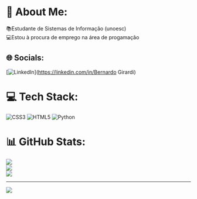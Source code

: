 # 💫 About Me:
📚Estudante de Sistemas de Informação (unoesc)<br>💻Estou à procura de emprego na área de progamação


## 🌐 Socials:
[![LinkedIn](https://img.shields.io/badge/LinkedIn-%230077B5.svg?logo=linkedin&logoColor=white)](https://linkedin.com/in/Bernardo Girardi) 

# 💻 Tech Stack:
![CSS3](https://img.shields.io/badge/css3-%231572B6.svg?style=for-the-badge&logo=css3&logoColor=white) ![HTML5](https://img.shields.io/badge/html5-%23E34F26.svg?style=for-the-badge&logo=html5&logoColor=white) ![Python](https://img.shields.io/badge/python-3670A0?style=for-the-badge&logo=python&logoColor=ffdd54)
# 📊 GitHub Stats:
![](https://github-readme-stats.vercel.app/api?username=BernardoGirardi&theme=dracula&hide_border=false&include_all_commits=false&count_private=false)<br/>
![](https://github-readme-streak-stats.herokuapp.com/?user=BernardoGirardi&theme=dracula&hide_border=false)<br/>
![](https://github-readme-stats.vercel.app/api/top-langs/?username=BernardoGirardi&theme=dracula&hide_border=false&include_all_commits=false&count_private=false&layout=compact)

---
[![](https://visitcount.itsvg.in/api?id=BernardoGirardi&icon=0&color=0)](https://visitcount.itsvg.in)

<!-- Proudly created with GPRM ( https://gprm.itsvg.in ) -->
